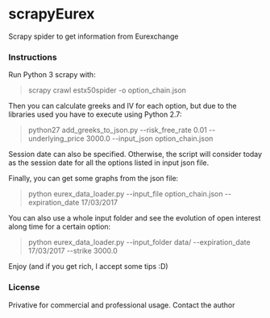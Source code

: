 # scrapyEurex

Scrapy spider to get information from Eurexchange

### Instructions
Run Python 3 scrapy with:
> scrapy crawl estx50spider -o option_chain.json

Then you can calculate greeks and IV for each option, but due to the libraries used you have to execute using Python 2.7:
> python27 add_greeks_to_json.py --risk_free_rate 0.01 --underlying_price 3000.0 --input_json option_chain.json

Session date can also be specified. Otherwise, the script will consider today as the session date for all the options listed in input json file.

Finally, you can get some graphs from the json file:
> python eurex_data_loader.py --input_file option_chain.json --expiration_date 17/03/2017

You can also use a whole input folder and see the evolution of open interest along time for a certain option:

> python eurex_data_loader.py --input_folder data/ --expiration_date 17/03/2017 --strike 3000.0

Enjoy (and if you get rich, I accept some tips :D)

### License
Privative for commercial and professional usage. Contact the author